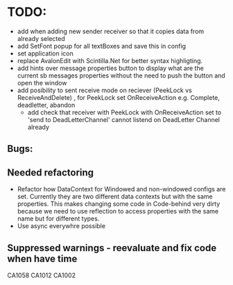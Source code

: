 ﻿# TODO: 


- add when adding new sender receiver so that it copies data from already selected
- add SetFont popup for all textBoxes and save this in config
- set application icon
- replace AvalonEdit with Scintilla.Net for better syntax highligting.
- add hints over message properties button to display what are the current sb messages properties without the need to push the button and open the window
- add posibility to sent receive mode on reciever (PeekLock vs ReceiveAndDelete) , for PeekLock set OnReceiveAction e.g. Complete, deadletter, abandon
  - add check that receiver with PeekLock with OnReceiveAction set to 'send to DeadLetterChannel' cannot listend on DeadLetter Channel already

## Bugs:

## Needed refactoring
 - Refactor how DataContext for Windowed and non-windowed configs are set. Currently they are two different data contexts but with the same properties.
    This makes changing some code in Code-behind very dirty because we need to use reflection to access properties with the same name but for different types.
 - Use async everywhre possible
 

## Suppressed warnings - reevaluate and fix code when have time
CA1058
CA1012
CA1002

